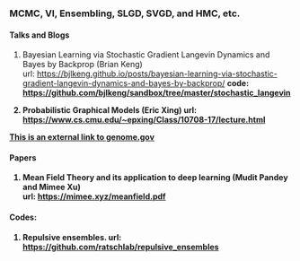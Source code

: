 ### MCMC, VI, Ensembling, SLGD, SVGD, and HMC, etc. 



#### Talks and Blogs

1. Bayesian Learning via Stochastic Gradient Langevin Dynamics and Bayes by Backprop (Brian Keng) <br> 
   url: https://bjlkeng.github.io/posts/bayesian-learning-via-stochastic-gradient-langevin-dynamics-and-bayes-by-backprop/ <b> 
   code: https://github.com/bjlkeng/sandbox/tree/master/stochastic_langevin

2. Probabilistic Graphical Models (Eric Xing) <b> 
   url: https://www.cs.cmu.edu/~epxing/Class/10708-17/lecture.html

[This is an external link to genome.gov](https://www.genome.gov/)   
   
   
#### Papers
1. Mean Field Theory and its application to deep learning (Mudit Pandey and Mimee Xu) <br> 
   url: https://mimee.xyz/meanfield.pdf

#### Codes:
1. Repulsive ensembles. url: https://github.com/ratschlab/repulsive_ensembles
